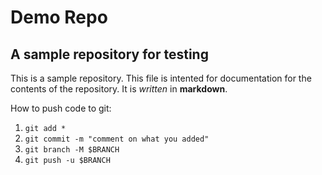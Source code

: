 # Demo Repo

## A sample repository for testing

This is a sample repository. This file is intented for documentation for the contents of the repository.
It is *written* in **markdown**.

How to push code to git:

1. `git add *`
2. `git commit -m "comment on what you added"`
3. `git branch -M $BRANCH`
3. `git push -u $BRANCH`